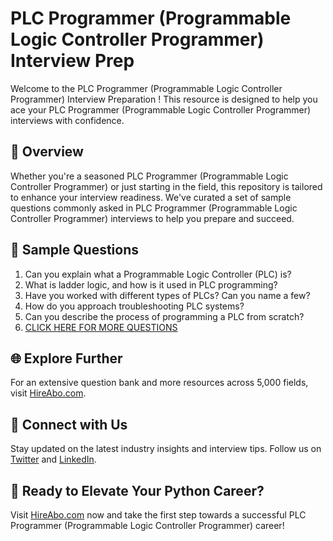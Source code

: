 # PLC Programmer (Programmable Logic Controller Programmer) Interview Prep

Welcome to the PLC Programmer (Programmable Logic Controller Programmer) Interview Preparation ! This resource is designed to help you ace your PLC Programmer (Programmable Logic Controller Programmer) interviews with confidence.

## 🚀 Overview

Whether you're a seasoned PLC Programmer (Programmable Logic Controller Programmer) or just starting in the field, this repository is tailored to enhance your interview readiness. We've curated a set of sample questions commonly asked in PLC Programmer (Programmable Logic Controller Programmer) interviews to help you prepare and succeed.

## 📝 Sample Questions

1. Can you explain what a Programmable Logic Controller (PLC) is?
2. What is ladder logic, and how is it used in PLC programming?
3. Have you worked with different types of PLCs? Can you name a few?
4. How do you approach troubleshooting PLC systems?
5. Can you describe the process of programming a PLC from scratch?
6. [CLICK HERE FOR MORE QUESTIONS](https://hireabo.com/job/3_2_16/PLC%20Programmer%20Programmable%20Logic%20Controller%20Programmer)

## 🌐 Explore Further

For an extensive question bank and more resources across 5,000 fields, visit [HireAbo.com](https://www.hireabo.com).

## 📱 Connect with Us

Stay updated on the latest industry insights and interview tips. Follow us on [Twitter](https://twitter.com/hireabo) and [LinkedIn](https://www.linkedin.com/in/hire-abo-3609972a8/).

## 🚀 Ready to Elevate Your Python Career?

Visit [HireAbo.com](https://www.hireabo.com) now and take the first step towards a successful PLC Programmer (Programmable Logic Controller Programmer) career!